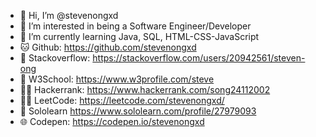 - 👋 Hi, I’m @stevenongxd
- 👀 I’m interested in being a Software Engineer/Developer
- 🌱 I’m currently learning Java, SQL, HTML-CSS-JavaScript
- 🐱 Github:          https://github.com/stevenongxd
- 💬 Stackoverflow:   https://stackoverflow.com/users/20942561/steven-ong
- 🏫 W3School:        https://www.w3profile.com/steve
- 🐱‍💻 Hackerrank:      https://www.hackerrank.com/song24112002
- 👩‍💻 LeetCode:        https://leetcode.com/stevenongxd/
- 🧑 Sololearn        https://www.sololearn.com/profile/27979093
- 🌐 Codepen:         https://codepen.io/stevenongxd

<!---
stevenongxd/stevenongxd is a ✨ special ✨ repository because its `README.md` (this file) appears on your GitHub profile.
You can click the Preview link to take a look at your changes.
--->
